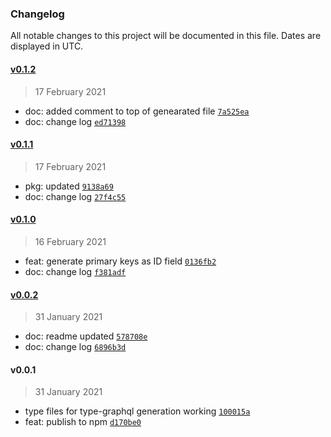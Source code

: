 ### Changelog

All notable changes to this project will be documented in this file. Dates are displayed in UTC.

#### [v0.1.2](https://github.com/saostad/sql-type-graphql/compare/v0.1.1...v0.1.2)

> 17 February 2021

- doc: added comment to top of genearated file [`7a525ea`](https://github.com/saostad/sql-type-graphql/commit/7a525ea6535078b14e47d38c1c7c9bff6cd6fd93)
- doc: change log [`ed71398`](https://github.com/saostad/sql-type-graphql/commit/ed713987f468bfd62c2a573f2b1c274a649af5b9)

#### [v0.1.1](https://github.com/saostad/sql-type-graphql/compare/v0.1.0...v0.1.1)

> 17 February 2021

- pkg: updated [`9138a69`](https://github.com/saostad/sql-type-graphql/commit/9138a69bfc5a7e057de09dd3f18d6ebd8fd497e0)
- doc: change log [`27f4c55`](https://github.com/saostad/sql-type-graphql/commit/27f4c5529024a723503055a1a81c0392642244be)

#### [v0.1.0](https://github.com/saostad/sql-type-graphql/compare/v0.0.2...v0.1.0)

> 16 February 2021

- feat: generate primary keys as ID field [`0136fb2`](https://github.com/saostad/sql-type-graphql/commit/0136fb259595001b9220538d25788ceb10ac0f28)
- doc: change log [`f381adf`](https://github.com/saostad/sql-type-graphql/commit/f381adfda07f867dd8e16ca6c29804f3383190a4)

#### [v0.0.2](https://github.com/saostad/sql-type-graphql/compare/v0.0.1...v0.0.2)

> 31 January 2021

- doc: readme updated [`578708e`](https://github.com/saostad/sql-type-graphql/commit/578708e3b5c6c54aedf7db0fd3466341c2a11a20)
- doc: change log [`6896b3d`](https://github.com/saostad/sql-type-graphql/commit/6896b3d338e984940fba83e5e960cb46996ee73e)

#### v0.0.1

> 31 January 2021

- type files for type-graphql generation working [`100015a`](https://github.com/saostad/sql-type-graphql/commit/100015a9477f9b428b9d0e3637297c8fd6800e06)
- feat: publish to npm [`d170be0`](https://github.com/saostad/sql-type-graphql/commit/d170be08aaf6b8255086b8a400bc465e6fe76c5d)
